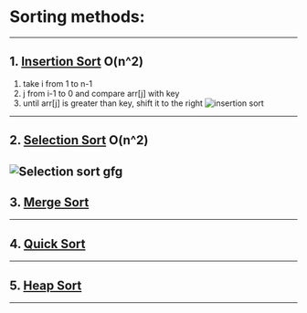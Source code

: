 # Sorting methods:
---
## 1. [Insertion Sort](https://github.com/vinitkesh/PD_Lab/blob/main/Endsem_Practise/Sorting/insertion.c) O(n^2)
   1. take i from 1 to n-1
   2. j from i-1 to 0 and compare arr[j] with key
   3. until arr[j] is greater than key, shift it to the right
   ![insertion sort](https://media.geeksforgeeks.org/wp-content/uploads/insertionsort.png)
---
## 2. [Selection Sort](https://github.com/vinitkesh/PD_Lab/blob/main/Endsem_Practise/Sorting/selection.c) O(n^2)
   ![Selection sort gfg](https://media.geeksforgeeks.org/wp-content/uploads/20230526165200/3.webp)
---
## 3. [Merge Sort]()
---
## 4. [Quick Sort]()
---
## 5. [Heap Sort]()
---
